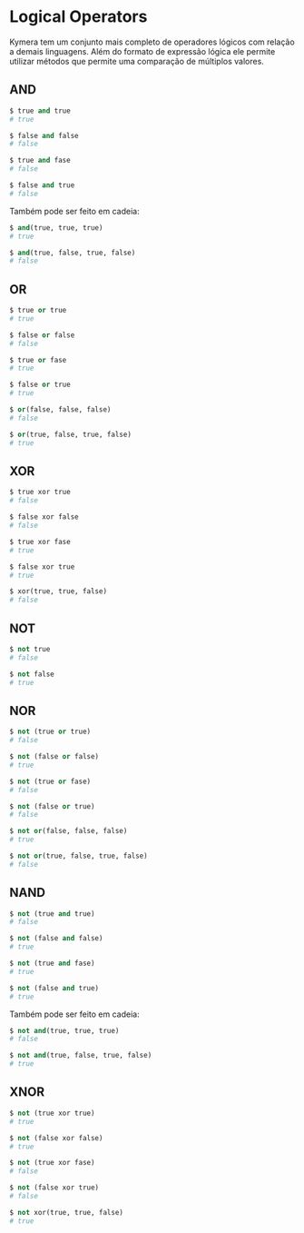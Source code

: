 # Logical Operators

Kymera tem um conjunto mais completo de operadores lógicos com relação a demais linguagens. Além do formato de expressão lógica ele permite utilizar métodos que permite uma comparação de múltiplos valores.

## AND

```python
$ true and true
# true

$ false and false
# false

$ true and fase
# false

$ false and true
# false
```

Também pode ser feito em cadeia:

```python
$ and(true, true, true)
# true

$ and(true, false, true, false)
# false
```

## OR

```python
$ true or true
# true

$ false or false
# false

$ true or fase
# true

$ false or true
# true
```

```python
$ or(false, false, false)
# false

$ or(true, false, true, false)
# true
```

## XOR

```python
$ true xor true
# false

$ false xor false
# false

$ true xor fase
# true

$ false xor true
# true
```

```python
$ xor(true, true, false)
# false
```

## NOT

```python
$ not true
# false

$ not false
# true
```

## NOR

```python
$ not (true or true)
# false

$ not (false or false)
# true

$ not (true or fase)
# false

$ not (false or true)
# false
```

```python
$ not or(false, false, false)
# true

$ not or(true, false, true, false)
# false
```

## NAND

```python
$ not (true and true)
# false

$ not (false and false)
# true

$ not (true and fase)
# true

$ not (false and true)
# true
```

Também pode ser feito em cadeia:

```python
$ not and(true, true, true)
# false

$ not and(true, false, true, false)
# true
```

## XNOR

```python
$ not (true xor true)
# true

$ not (false xor false)
# true

$ not (true xor fase)
# false

$ not (false xor true)
# false
```

```python
$ not xor(true, true, false)
# true
```

